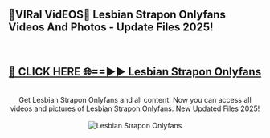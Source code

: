 <h2>🔴VIRal VidEOS🔴 Lesbian Strapon Onlyfans Videos And Photos - Update Files 2025!</h2>
<br>
<div align="center">
<h2><a href="https://virallinks.top/odZfE0" rel="nofollow">🔴 CLICK HERE 🌐==►► Lesbian Strapon Onlyfans</a></h2>
<br>
Get Lesbian Strapon Onlyfans and all content. Now you can access all videos and pictures of Lesbian Strapon Onlyfans. New Updated Files 2025!
<br>
<br>
<a href="https://virallinks.top/odZfE0" rel="nofollow" data-target="animated-image.originalLink"><img src="https://i.imgur.com/dJHk4Zq.gif)" alt="Lesbian Strapon Onlyfans" style="max-width: 100%; display: inline-block;" data-target="animated-image.originalImage"></a>
</div>
<br>
